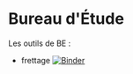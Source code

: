 # Bureau d'Étude

Les outils de BE :
* frettage [![Binder](https://mybinder.org/badge_logo.svg)](https://mybinder.org/v2/gh/sBochard/ENSIBS_mecanique/master?filepath=BE%2Ffrettage.ipynb)
